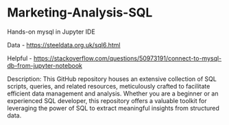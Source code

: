 # Marketing-Analysis-SQL
Hands-on mysql in Jupyter IDE

Data - https://steeldata.org.uk/sql6.html

Helpful - https://stackoverflow.com/questions/50973191/connect-to-mysql-db-from-jupyter-notebook

Description:
This GitHub repository houses an extensive collection of SQL scripts, queries, and related resources, meticulously crafted to facilitate efficient data management and analysis. Whether you are a beginner or an experienced SQL developer, this repository offers a valuable toolkit for leveraging the power of SQL to extract meaningful insights from structured data.
